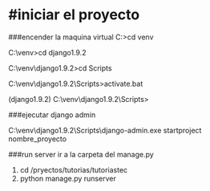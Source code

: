 #iniciar el proyecto
====================

###encender la maquina virtual
C:\>cd venv

C:\venv>cd django1.9.2

C:\venv\django1.9.2>cd Scripts

C:\venv\django1.9.2\Scripts>activate.bat

(django1.9.2) C:\venv\django1.9.2\Scripts>


###ejecutar django admin

C:\venv\django1.9.2\Scripts\django-admin.exe startproject nombre_proyecto


###run server
ir a la carpeta del manage.py 

1.   cd /pryectos/tutorias/tutoriastec
2.   python manage.py runserver


